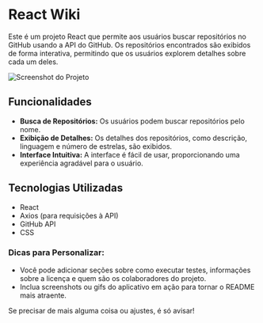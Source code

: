# React Wiki

Este é um projeto React que permite aos usuários buscar repositórios no GitHub usando a API do GitHub. Os repositórios encontrados são exibidos de forma interativa, permitindo que os usuários explorem detalhes sobre cada um deles.

![Screenshot do Projeto](images/screenshot.jpg) <!-- Substitua pelo caminho correto da sua imagem -->

## Funcionalidades

- **Busca de Repositórios:** Os usuários podem buscar repositórios pelo nome.
- **Exibição de Detalhes:** Os detalhes dos repositórios, como descrição, linguagem e número de estrelas, são exibidos.
- **Interface Intuitiva:** A interface é fácil de usar, proporcionando uma experiência agradável para o usuário.

## Tecnologias Utilizadas

- React
- Axios (para requisições à API)
- GitHub API
- CSS

### Dicas para Personalizar:
- Você pode adicionar seções sobre como executar testes, informações sobre a licença e quem são os colaboradores do projeto.
- Inclua screenshots ou gifs do aplicativo em ação para tornar o README mais atraente.

Se precisar de mais alguma coisa ou ajustes, é só avisar!
